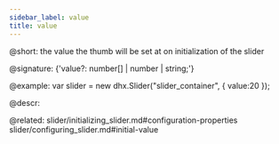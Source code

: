 ```yaml
---
sidebar_label: value
title: value
---          
```


@short: the value the thumb will be set at on initialization of the slider

@signature: {'value?: number[] | number | string;'}

@example:
var slider = new dhx.Slider("slider_container", { 
    value:20
});



@descr: 

@related: slider/initializing_slider.md#configuration-properties
slider/configuring_slider.md#initial-value
